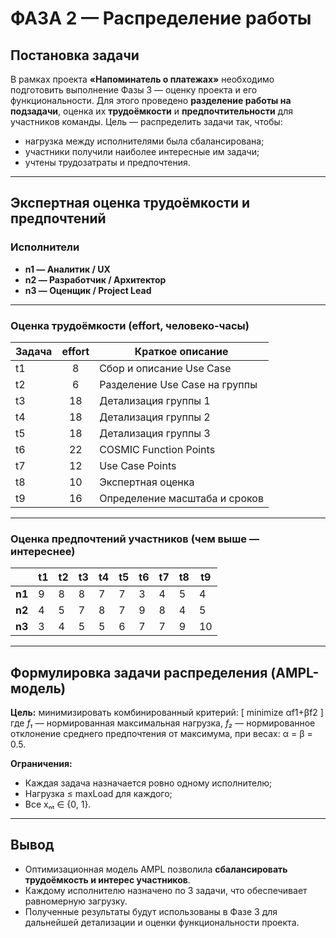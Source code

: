 #  **ФАЗА 2 — Распределение работы**

##  Постановка задачи

В рамках проекта **«Напоминатель о платежах»** необходимо подготовить выполнение Фазы 3 — оценку проекта и его функциональности.
Для этого проведено **разделение работы на подзадачи**, оценка их **трудоёмкости** и **предпочтительности** для участников команды.
Цель — распределить задачи так, чтобы:

* нагрузка между исполнителями была сбалансирована;
* участники получили наиболее интересные им задачи;
* учтены трудозатраты и предпочтения.

---

##  Экспертная оценка трудоёмкости и предпочтений

### **Исполнители**

* **n1 — Аналитик / UX**
* **n2 — Разработчик / Архитектор**
* **n3 — Оценщик / Project Lead**

---

### **Оценка трудоёмкости (effort, человеко-часы)**

| Задача | effort | Краткое описание              |
| :----- | :----: | ----------------------------- |
| t1     |    8   | Сбор и описание Use Case      |
| t2     |    6   | Разделение Use Case на группы |
| t3     |   18   | Детализация группы 1          |
| t4     |   18   | Детализация группы 2          |
| t5     |   18   | Детализация группы 3          |
| t6     |   22   | COSMIC Function Points        |
| t7     |   12   | Use Case Points               |
| t8     |   10   | Экспертная оценка             |
| t9     |   16   | Определение масштаба и сроков |

---

### **Оценка предпочтений участников (чем выше — интереснее)**

|        | t1 | t2 | t3 | t4 | t5 | t6 | t7 | t8 | t9 |
| ------ | -- | -- | -- | -- | -- | -- | -- | -- | -- |
| **n1** | 9  | 8  | 8  | 7  | 7  | 3  | 4  | 5  | 4  |
| **n2** | 4  | 5  | 7  | 8  | 7  | 9  | 8  | 4  | 5  |
| **n3** | 3  | 4  | 5  | 5  | 6  | 7  | 7  | 9  | 10 |

---

##  Формулировка задачи распределения (AMPL-модель)

**Цель:** минимизировать комбинированный критерий:
[
minimize αf1​+βf2​
]
где
*f₁* — нормированная максимальная нагрузка,
*f₂* — нормированное отклонение среднего предпочтения от максимума,
при весах: α = β = 0.5.

**Ограничения:**

* Каждая задача назначается ровно одному исполнителю;
* Нагрузка ≤ maxLoad для каждого;
* Все xₙₜ ∈ {0, 1}.

---

##  Вывод

* Оптимизационная модель AMPL позволила **сбалансировать трудоёмкость и интерес участников**.
* Каждому исполнителю назначено по 3 задачи, что обеспечивает равномерную загрузку.
* Полученные результаты будут использованы в Фазе 3 для дальнейшей детализации и оценки функциональности проекта.
